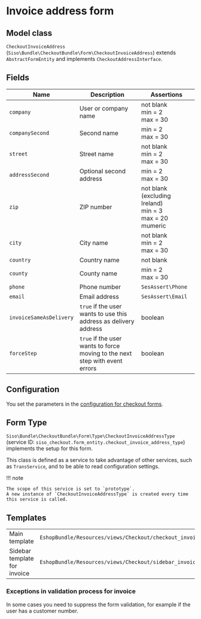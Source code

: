 # Invoice address form

## Model class

`CheckoutInvoiceAddress` (`Siso\Bundle\CheckoutBundle\Form\CheckoutInvoiceAddress`)
extends `AbstractFormEntity` and implements `CheckoutAddressInterface`.

## Fields

|Name|Description|Assertions|
|--- |--- |--- |
|`company`|User or company name|not blank</br>min = 2</br>max = 30|
|`companySecond`|Second name|min = 2</br>max = 30|
|`street`|Street name|not blank</br>min = 2</br>max = 30|
|`addressSecond`|Optional second address|min = 2</br>max = 30|
|`zip`|ZIP number|not blank (excluding Ireland)</br>min = 3</br>max = 20</br>mumeric|
|`city`|City name|not blank</br>min = 2</br>max = 30|
|`country`|Country name|not blank|
|`county`|County name|min = 2</br>max = 30|
|`phone`|Phone number|`SesAssert\Phone`|
|`email`|Email address|`SesAssert\Email`|
|`invoiceSameAsDelivery`|`true` if the user wants to use this address as delivery address|boolean|
|`forceStep`|`true` if the user wants to force moving to the next step with event errors|boolean|

## Configuration

You set the parameters in the [configuration for checkout forms](configuration_for_checkout_forms.md).

## Form Type

`Siso\Bundle\CheckoutBundle\Form\Type\CheckoutInvoiceAddressType`
(service ID: `siso_checkout.form_entity.checkout_invoice_address_type`)
implements the setup for this form.

This class is defined as a service to take advantage of other services, such as `TransService`,
and to be able to read configuration settings.

!!! note 

    The scope of this service is set to `prototype`.
    A new instance of `CheckoutInvoiceAddressType` is created every time this service is called.

## Templates

|                              |        |
| ---------------------------- | -------|
| Main template                | `EshopBundle/Resources/views/Checkout/checkout_invoice_address.html.twig` |
| Sidebar template for invoice | `EshopBundle/Resources/views/Checkout/sidebar_invoice_address.html.twig`  |

### Exceptions in validation process for invoice

In some cases you need to suppress the form validation, for example
if the user has a customer number.
